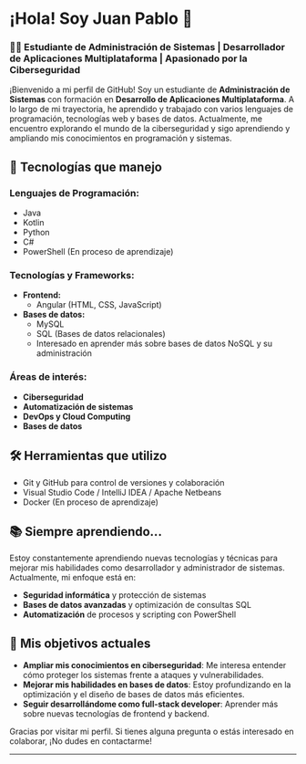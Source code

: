 # ¡Hola! Soy Juan Pablo 👋

### 👨‍💻 Estudiante de Administración de Sistemas | Desarrollador de Aplicaciones Multiplataforma | Apasionado por la Ciberseguridad

¡Bienvenido a mi perfil de GitHub! Soy un estudiante de **Administración de Sistemas** con formación en **Desarrollo de Aplicaciones Multiplataforma**. A lo largo de mi trayectoria, he aprendido y trabajado con varios lenguajes de programación, tecnologías web y bases de datos. Actualmente, me encuentro explorando el mundo de la ciberseguridad y sigo aprendiendo y ampliando mis conocimientos en programación y sistemas.

## 🚀 Tecnologías que manejo

### Lenguajes de Programación:
- Java
- Kotlin
- Python
- C#
- PowerShell (En proceso de aprendizaje)

### Tecnologías y Frameworks:
- **Frontend:**
  - Angular (HTML, CSS, JavaScript)
- **Bases de datos:**
  - MySQL
  - SQL (Bases de datos relacionales)
  - Interesado en aprender más sobre bases de datos NoSQL y su administración

### Áreas de interés:
- **Ciberseguridad**
- **Automatización de sistemas**
- **DevOps y Cloud Computing**
- **Bases de datos**

## 🛠️ Herramientas que utilizo
- Git y GitHub para control de versiones y colaboración
- Visual Studio Code / IntelliJ IDEA / Apache Netbeans
- Docker (En proceso de aprendizaje)

## 📚 Siempre aprendiendo...
Estoy constantemente aprendiendo nuevas tecnologías y técnicas para mejorar mis habilidades como desarrollador y administrador de sistemas. Actualmente, mi enfoque está en:

- **Seguridad informática** y protección de sistemas
- **Bases de datos avanzadas** y optimización de consultas SQL
- **Automatización** de procesos y scripting con PowerShell

## 🌱 Mis objetivos actuales

- **Ampliar mis conocimientos en ciberseguridad**: Me interesa entender cómo proteger los sistemas frente a ataques y vulnerabilidades.
- **Mejorar mis habilidades en bases de datos**: Estoy profundizando en la optimización y el diseño de bases de datos más eficientes.
- **Seguir desarrollándome como full-stack developer**: Aprender más sobre nuevas tecnologías de frontend y backend.

Gracias por visitar mi perfil. Si tienes alguna pregunta o estás interesado en colaborar, ¡No dudes en contactarme!

---
